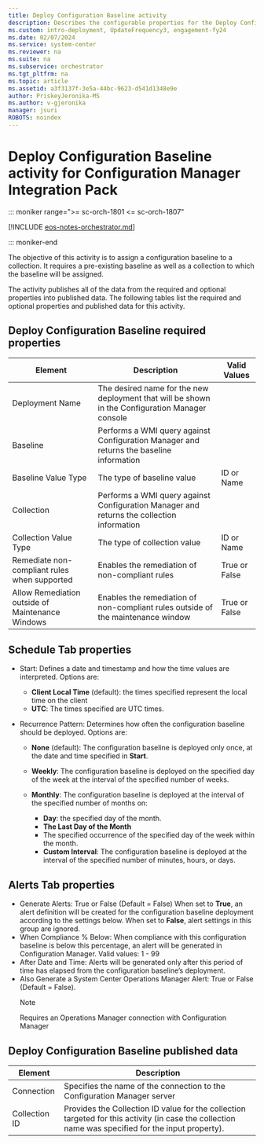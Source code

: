 ```yaml
---
title: Deploy Configuration Baseline activity
description: Describes the configurable properties for the Deploy Configuration Baseline activity for Configuration Manager Integration Pack.
ms.custom: intro-deployment, UpdateFrequency3, engagement-fy24
ms.date: 02/07/2024
ms.service: system-center
ms.reviewer: na
ms.suite: na
ms.subservice: orchestrator
ms.tgt_pltfrm: na
ms.topic: article
ms.assetid: a3f3137f-3e5a-44bc-9623-d541d1348e9e
author: PriskeyJeronika-MS
ms.author: v-gjeronika
manager: jsuri
ROBOTS: noindex
---
```


# Deploy Configuration Baseline activity for Configuration Manager Integration Pack

::: moniker range=">= sc-orch-1801 <= sc-orch-1807"

[!INCLUDE [eos-notes-orchestrator.md](../includes/eos-notes-orchestrator.md)]

::: moniker-end

The objective of this activity is to assign a configuration baseline to
a collection. It requires a pre-existing baseline as well as a
collection to which the baseline will be assigned.

The activity publishes all of the data from the required and optional
properties into published data. The following tables list the required
and optional properties and published data for this activity.

## Deploy Configuration Baseline required properties

|**Element**|**Description**|**Valid</br>Values**|
|----------------------------------|-------------------------------|------------------|
|Deployment Name|The desired name for the new deployment that will be shown in the Configuration Manager console| |
|Baseline|Performs a WMI query against Configuration Manager and returns the baseline information | |
|Baseline Value Type|The type of baseline value|ID or Name|
|Collection|Performs a WMI query against Configuration Manager and returns the collection information| |
|Collection Value Type|The type of collection value|ID or Name|
|Remediate non-compliant rules when supported |Enables the remediation of non-compliant rules |True or False|
|Allow Remediation outside of Maintenance Windows|Enables the remediation of non-compliant rules outside of the maintenance window |True or False|

## Schedule Tab properties

 - Start: Defines a date and timestamp and how the time values are interpreted. Options are:

    -   **Client Local Time** (default): the times specified represent the local time on the client
    -   **UTC**: The times specified are UTC times.

- Recurrence Pattern: Determines how often the configuration baseline should be deployed. Options are:
    - **None** (default): The configuration baseline is deployed only once, at the date and time specified in **Start**.
    - **Weekly**: The configuration baseline is deployed on the specified day of the week at the interval of the specified number of weeks.
    -   **Monthly**: The configuration baseline is deployed at the interval of the specified number of months on:

        -   **Day**: the specified day of the month.
        -   **The Last Day of the Month**
        -   The specified occurrence of the specified day of the week within the month.
        -   **Custom Interval**: The configuration baseline is deployed at the interval of the specified number of minutes, hours, or days.

## Alerts Tab properties

- Generate Alerts: True or False (Default = False) When set to **True**, an alert definition will be created for the configuration baseline deployment according to the settings below. When set to **False**, alert settings in this group are ignored.
- When Compliance % Below: When compliance with this configuration baseline is below this percentage, an alert will be generated in Configuration Manager. Valid values: 1 - 99
- After Date and Time: Alerts will be generated only after this period of time has elapsed from the configuration baseline’s deployment.
- Also Generate a System Center Operations Manager Alert: True or False (Default = False).
   >[!NOTE]
   > Requires an Operations Manager connection with Configuration Manager

## Deploy Configuration Baseline published data

|Element|Description|
|---------------|-----------|
|Connection|Specifies the name of the connection to the Configuration Manager server|
|Collection ID|Provides the Collection ID value for the collection targeted for this activity (in case the collection name was specified for the input property).|
